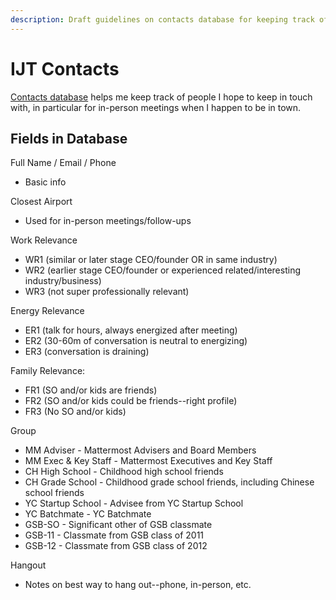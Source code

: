 ```yaml
---
description: Draft guidelines on contacts database for keeping track of key contacts
---
```


# IJT Contacts

[Contacts database](https://airtable.com/tbldcpptvGf0k7IFX/viw04NBDfthRtiRGr?blocks=hide) helps me keep track of people I hope to keep in touch with, in particular for in-person meetings when I happen to be in town. 

## Fields in Database

Full Name / Email / Phone

* Basic info

Closest Airport

* Used for in-person meetings/follow-ups 

Work Relevance 

* WR1 \(similar or later stage CEO/founder OR in same industry\) 
* WR2 \(earlier stage CEO/founder or experienced related/interesting industry/business\) 
* WR3 \(not super professionally relevant\) 

Energy Relevance 

* ER1 \(talk for hours, always energized after meeting\) 
* ER2 \(30-60m of conversation is neutral to energizing\) 
* ER3 \(conversation is draining\)  

Family Relevance: 

* FR1 \(SO and/or kids are friends\)
* FR2 \(SO and/or kids could be friends--right profile\)
* FR3 \(No SO and/or kids\) 

Group

* MM Adviser - Mattermost Advisers and Board Members 
* MM Exec & Key Staff - Mattermost Executives and Key Staff
* CH High School - Childhood high school friends 
* CH Grade School - Childhood grade school friends, including Chinese school friends 
* YC Startup School - Advisee from YC Startup School
* YC Batchmate - YC Batchmate 
* GSB-SO - Significant other of GSB classmate 
* GSB-11 - Classmate from GSB class of 2011
* GSB-12 - Classmate from GSB class of 2012

Hangout

* Notes on best way to hang out--phone, in-person, etc.








